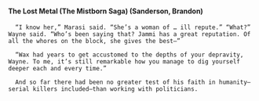 #### The Lost Metal (The Mistborn Saga) (Sanderson, Brandon)
      “I know her,” Marasi said. “She’s a woman of … ill repute.” “What?” Wayne said. “Who’s been saying that? Jammi has a great reputation. Of all the whores on the block, she gives the best—”

      “Wax had years to get accustomed to the depths of your depravity, Wayne. To me, it’s still remarkable how you manage to dig yourself deeper each and every time.”

      And so far there had been no greater test of his faith in humanity—serial killers included—than working with politicians.


